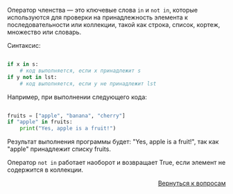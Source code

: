 Оператор членства — это ключевые слова `in` и `not in`, которые используются для проверки на принадлежность элемента
к последовательности или коллекции, такой как строка, список, кортеж, множество или словарь.

Синтаксис:

```python

if x in s:
    # код выполняется, если x принадлежит s
if y not in lst:
    # код выполняется, если y не принадлежит lst
```

Например, при выполнении следующего кода:

```python

fruits = ["apple", "banana", "cherry"]
if "apple" in fruits:
    print("Yes, apple is a fruit!")
```

Результат выполнения программы будет: "Yes, apple is a fruit!", так как "apple" принадлежит списку fruits.

Оператор `not in` работает наоборот и возвращает True, если элемент не содержится в коллекции.

<div align="right">

[Вернуться к вопросам](../Вопросы.md)

</div>
